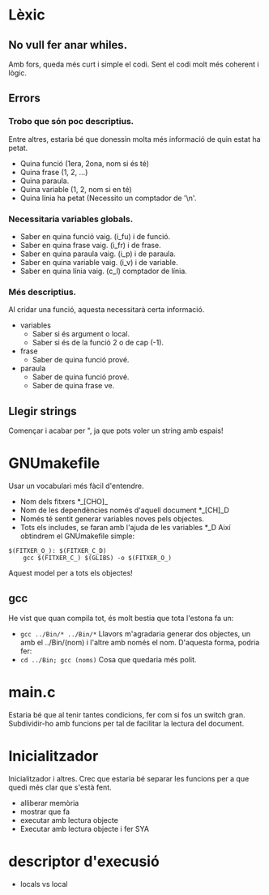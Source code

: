 # Lèxic
## No vull fer anar whiles.
Amb fors, queda més curt i simple el codi. Sent el codi molt més coherent i
lògic.
## Errors
### Trobo que són poc descriptius.
Entre altres, estaria bé que donessin molta més informació de quin estat ha
petat.
- Quina funció (1era, 2ona, nom si és té)
- Quina frase (1, 2, …)
- Quina paraula.
- Quina variable (1, 2, nom si en té)
- Quina línia ha petat (Necessito un comptador de '\n'.

### Necessitaria variables globals.
- Saber en quina funció vaig.	(i\_fu)	i de funció.
- Saber en quina frase vaig.	(i\_fr) i de frase.
- Saber en quina paraula vaig.	(i\_p)	i de paraula.
- Saber en quina variable vaig. (i\_v)	i de variable.
- Saber en quina línia vaig.	(c\_l)	comptador de línia.

### Més descriptius.
Al cridar una funció, aquesta necessitarà certa informació.
- variables
  - Saber si és argument o local.
  - Saber si és de la funció 2 o de cap (-1).
- frase
  - Saber de quina funció prové.
- paraula
  - Saber de quina funció prové.
  - Saber de quina frase ve.

## Llegir strings
Començar i acabar per ", ja que pots voler un string amb espais!


# GNUmakefile
Usar un vocabulari més fàcil d'entendre.
- Nom dels fitxers \*\_[CHO]\_
- Nom de les dependències només d'aquell document \*\_[CH]\_D
- Només té sentit generar variables noves pels objectes.
- Tots els includes, se faran amb l'ajuda de les variables \*\_D
Així obtindrem el GNUmakefile simple:
```
$(FITXER_O_): $(FITXER_C_D)
	gcc $(FITXER_C_) $(GLIBS) -o $(FITXER_O_)
```
Aquest model per a tots els objectes!

## gcc
He vist que quan compila tot, és molt bestia que tota l'estona fa un:
- `gcc ../Bin/* ../Bin/*`
Llavors m'agradaria generar dos objectes, un amb el ../Bin/(nom) i l'altre amb
només el nom.
D'aquesta forma, podria fer:
- `cd ../Bin; gcc (noms)`
Cosa que quedaria més polit.

# main.c
Estaria bé que al tenir tantes condicions, fer com si fos un switch gran.
Subdividir-ho amb funcions per tal de facilitar la lectura del document.

# Inicialitzador
Inicialitzador i altres.
Crec que estaria bé separar les funcions per a que quedi més clar que s'està
fent.
- alliberar memòria
- mostrar que fa
- executar amb lectura objecte
- Executar amb lectura objecte i fer SYA

# descriptor d'execusió
- locals vs local
